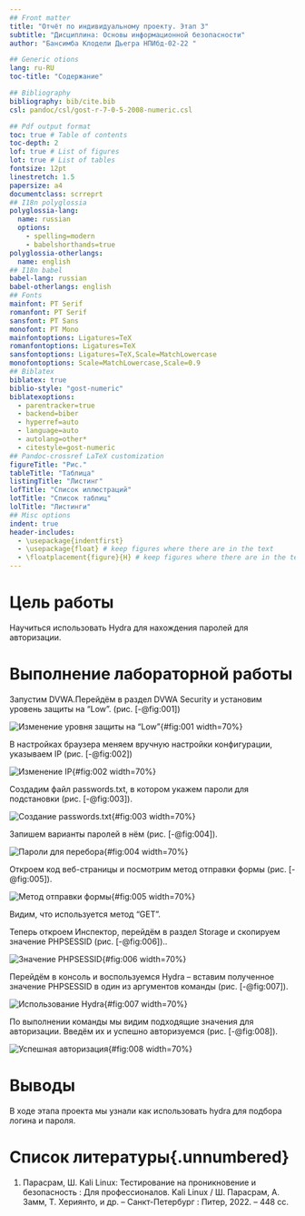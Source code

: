 ```yaml
---
## Front matter
title: "Отчёт по индивидуальному проекту. Этап 3" 
subtitle: "Дисциплина: Основы информационной безопасности"
author: "Бансимба Клодели Дьегра НПИбд-02-22 "

## Generic otions
lang: ru-RU
toc-title: "Содержание"

## Bibliography
bibliography: bib/cite.bib
csl: pandoc/csl/gost-r-7-0-5-2008-numeric.csl

## Pdf output format
toc: true # Table of contents
toc-depth: 2
lof: true # List of figures
lot: true # List of tables
fontsize: 12pt
linestretch: 1.5
papersize: a4
documentclass: scrreprt
## I18n polyglossia
polyglossia-lang:
  name: russian
  options:
	- spelling=modern
	- babelshorthands=true
polyglossia-otherlangs:
  name: english
## I18n babel
babel-lang: russian
babel-otherlangs: english
## Fonts
mainfont: PT Serif
romanfont: PT Serif
sansfont: PT Sans
monofont: PT Mono
mainfontoptions: Ligatures=TeX
romanfontoptions: Ligatures=TeX
sansfontoptions: Ligatures=TeX,Scale=MatchLowercase
monofontoptions: Scale=MatchLowercase,Scale=0.9
## Biblatex
biblatex: true
biblio-style: "gost-numeric"
biblatexoptions:
  - parentracker=true
  - backend=biber
  - hyperref=auto
  - language=auto
  - autolang=other*
  - citestyle=gost-numeric
## Pandoc-crossref LaTeX customization
figureTitle: "Рис."
tableTitle: "Таблица"
listingTitle: "Листинг"
lofTitle: "Список иллюстраций"
lotTitle: "Список таблиц"
lolTitle: "Листинги"
## Misc options
indent: true
header-includes:
  - \usepackage{indentfirst}
  - \usepackage{float} # keep figures where there are in the text
  - \floatplacement{figure}{H} # keep figures where there are in the text
---
```


# Цель работы
Научиться использовать Hydra для нахождения паролей для авторизации.

# Выполнение лабораторной работы

Запустим DVWA.Перейдём в раздел DVWA Security и установим уровень защиты на “Low”. (рис. [-@fig:001])

![Изменение уровня защиты на “Low”](image/1.jpg){#fig:001 width=70%}

 В настройках браузера меняем вручную настройки конфигурации, указываем IP (рис. [-@fig:002])
 
 ![Изменение IP](image/2.jpg){#fig:002 width=70%}
 
 Создадим файл passwords.txt, в котором укажем пароли для подстановки (рис. [-@fig:003]).

![Создание passwords.txt](image/3a.jpg){#fig:003 width=70%}

Запишем варианты паролей в нём (рис. [-@fig:004]).

![Пароли для перебора](image/4.jpg){#fig:004 width=70%}

Откроем код веб-страницы и посмотрим метод отправки формы (рис. [-@fig:005]).

![Метод отправки формы](image/5.jpg){#fig:005 width=70%}

Видим, что используется метод “GET”.

Теперь откроем Инспектор, перейдём в раздел Storage и скопируем значение PHPSESSID (рис. [-@fig:006])..

![Значение PHPSESSID](image/6.jpg){#fig:006 width=70%}

Перейдём в консоль и воспользуемся Hydra – вставим полученное значение PHPSESSID в один из аргументов команды (рис. [-@fig:007]).

![Использование Hydra](image/7.jpg){#fig:007 width=70%}

По выполнении команды мы видим подходящие значения для авторизации. Введём их и успешно авторизуемся (рис. [-@fig:008]).

![Успешная авторизация](image/8.jpg){#fig:008 width=70%} 


# Выводы

В ходе этапа проекта мы узнали как использовать hydra для подбора логина и пароля.

# Список литературы{.unnumbered}

1. Парасрам, Ш. Kali Linux: Тестирование на проникновение и безопасность : Для профессионалов. Kali Linux / Ш. Парасрам, А. Замм, Т. Хериянто, и др. – Санкт-Петербург : Питер, 2022. – 448 сс.
